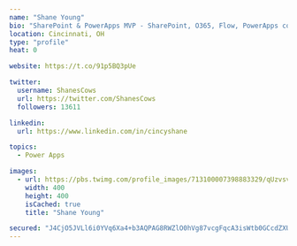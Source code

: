 ```yaml
---
name: "Shane Young"
bio: "SharePoint & PowerApps MVP - SharePoint, O365, Flow, PowerApps consulting? @PowerApps911 | Pure Snark? You found it."
location: Cincinnati, OH
type: "profile"
heat: 0

website: https://t.co/91p5BQ3pUe

twitter:
  username: ShanesCows
  url: https://twitter.com/ShanesCows
  followers: 13611

linkedin:
  url: https://www.linkedin.com/in/cincyshane

topics:
  - Power Apps

images:
  - url: https://pbs.twimg.com/profile_images/713100007398883329/qUzvsvQ3_400x400.jpg
    width: 400
    height: 400
    isCached: true
    title: "Shane Young"

secured: "J4CjO5JVLl6i0YVq6Xa4+b3AQPAG8RWZlO0hVg87vcgFqcA3isWtb0GCcdZXU/ysJdFhZl6qM5KWGQLW0VEIZrYOtEEMYCz9DGbfWQ8HaTbBackgxsoe+XypHCLs81sn94xLPMiZKfHGQVPkzc35khaKKLrQi6qeLoj/Hy1OdgTzzE7zHXgt8jlj8Sw/6GrG3t5fTOjpRLR+jf5Bkt5GM7vZuGNnD4a2W8BvNUuVkHhN2BmTi5XC6kUU1hWalRNIFTyShqndyi3P88eblAgV8E6CRLnzmlBKVFgFNCxUcAVlmWXRjiLmW2PXddXnOvJ72NZ9tHmRMRVGRu3z0gjDncRZXkyxgFf0p7XRtolx2DqNQTiVa7wsqhQBWM/KL3UKhk/2ubvBc5HWt8pMfe51iNgQRQbkQ7IZml4apWaNEcs=;MjO5WWC7GTOnpinj3KR6CQ=="
---
```


